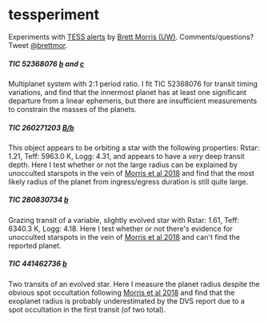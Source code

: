 # tessperiment

Experiments with [TESS alerts](https://archive.stsci.edu/prepds/tess-data-alerts/) by [Brett Morris (UW)](http://brettmorr.is). Comments/questions? Tweet [@brettmor](https://twitter.com/brettmor).

##### TIC 52368076 [b](https://archive.stsci.edu/hlsps/tess-data-alerts/hlsp_tess-data-alerts_tess_phot_00052368076-s01s02-01_tess_v1_dvs.pdf) and [c](https://archive.stsci.edu/hlsps/tess-data-alerts/hlsp_tess-data-alerts_tess_phot_00052368076-s01s02-02_tess_v1_dvs.pdf)

Multiplanet system with 2:1 period ratio. I fit TIC 52368076 for transit timing variations, and find that the innermost planet has at least one significant departure from a linear ephemeris, but there are insufficient measurements to constrain the masses of the planets. 

##### TIC 260271203 [B/b](https://archive.stsci.edu/hlsps/tess-data-alerts/hlsp_tess-data-alerts_tess_phot_00260271203-s01s02-01_tess_v1_dvs.pdf)

This object appears to be orbiting a star with the following properties: Rstar: 1.21, Teff: 5963.0 K, Logg: 4.31, and appears to have a *very* deep transit depth. Here I test whether or not the large radius can be explained by unocculted starspots in the vein of [Morris et al 2018](http://adsabs.harvard.edu/abs/2018AJ....156...91M) and find that the most likely radius of the planet from ingress/egress duration is still quite large. 

##### TIC 280830734 [b](https://archive.stsci.edu/hlsps/tess-data-alerts/hlsp_tess-data-alerts_tess_phot_00280830734-s01s02-01_tess_v1_dvs.pdf)

Grazing transit of a variable, slightly evolved star with Rstar: 1.61, Teff: 6340.3 K, Logg: 4.18. Here I test whether or not there's evidence for unocculted starspots in the vein of [Morris et al 2018](http://adsabs.harvard.edu/abs/2018AJ....156...91M) and can't find the reported planet.

##### TIC 441462736 [b](https://archive.stsci.edu/hlsps/tess-data-alerts/hlsp_tess-data-alerts_tess_phot_00441462736-s02-01_tess_v1_dvs.pdf)

Two transits of an evolved star. Here I measure the planet radius despite the obvious spot occultation following [Morris et al 2018](http://adsabs.harvard.edu/abs/2018AJ....156...91M) and find that the exoplanet radius is probably underestimated by the DVS report due to a spot occultation in the first transit (of two total).
